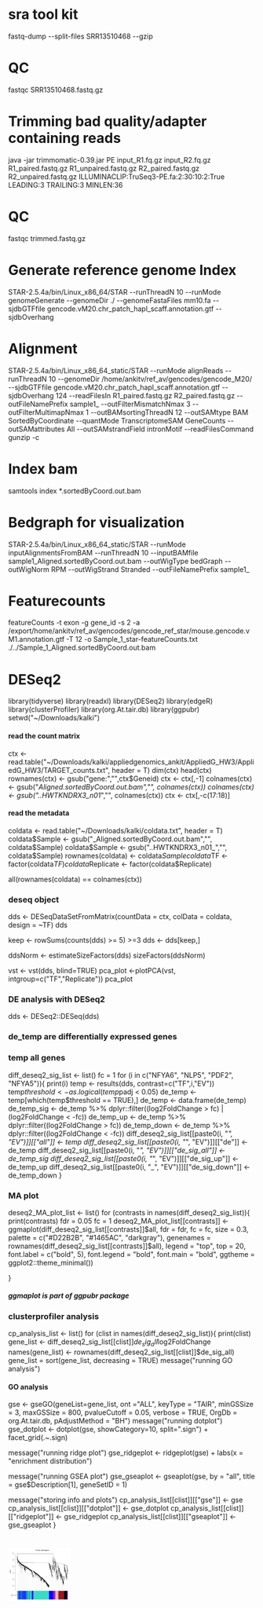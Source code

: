 # sra tool kit
fastq-dump --split-files SRR13510468 --gzip

# QC
fastqc SRR13510468.fastq.gz

# Trimming bad quality/adapter containing  reads
java -jar trimmomatic-0.39.jar PE input_R1.fq.gz input_R2.fq.gz R1_paired.fastq.gz  R1_unpaired.fastq.gz  R2_paired.fastq.gz  R2_unpaired.fastq.gz ILLUMINACLIP:TruSeq3-PE.fa:2:30:10:2:True LEADING:3 TRAILING:3 MINLEN:36

# QC
fastqc trimmed.fastq.gz

# Generate reference genome Index
STAR-2.5.4a/bin/Linux_x86_64/STAR --runThreadN 10 --runMode genomeGenerate --genomeDir ./ --genomeFastaFiles mm10.fa --sjdbGTFfile gencode.vM20.chr_patch_hapl_scaff.annotation.gtf --sjdbOverhang 

# Alignment
STAR-2.5.4a/bin/Linux_x86_64_static/STAR --runMode alignReads --runThreadN 10 --genomeDir /home/ankitv/ref_av/gencodes/gencode_M20/ --sjdbGTFfile gencode.vM20.chr_patch_hapl_scaff.annotation.gtf --sjdbOverhang 124 --readFilesIn R1_paired.fastq.gz R2_paired.fastq.gz --outFileNamePrefix sample1_ --outFilterMismatchNmax 3 --outFilterMultimapNmax 1 --outBAMsortingThreadN 12 --outSAMtype BAM SortedByCoordinate --quantMode TranscriptomeSAM GeneCounts --outSAMattributes All --outSAMstrandField intronMotif --readFilesCommand gunzip -c

# Index bam
samtools index *.sortedByCoord.out.bam

# Bedgraph for visualization
STAR-2.5.4a/bin/Linux_x86_64_static/STAR --runMode inputAlignmentsFromBAM --runThreadN 10 --inputBAMfile sample1_Aligned.sortedByCoord.out.bam --outWigType bedGraph --outWigNorm RPM --outWigStrand Stranded --outFileNamePrefix sample1_

# Featurecounts
featureCounts -t exon -g gene_id -s 2 -a /export/home/ankitv/ref_av/gencodes/gencode_ref_star/mouse.gencode.vM1.annotation.gtf -T 12 -o Sample_1_star-featureCounts.txt ./../Sample_1_Aligned.sortedByCoord.out.bam


# DESeq2
library(tidyverse)
library(readxl)
library(DESeq2)
library(edgeR)
library(clusterProfiler)
library(org.At.tair.db)
library(ggpubr)
setwd("~/Downloads/kalki")

#### read the count matrix
ctx <- read.table("~/Downloads/kalki/appliedgenomics_ankit/AppliedG_HW3/AppliedG_HW3/TARGET_counts.txt", header = T)
dim(ctx)
head(ctx)
rownames(ctx) <- gsub("gene:","",ctx$Geneid)
ctx <- ctx[,-1]
colnames(ctx) <- gsub("_Aligned.sortedByCoord.out.bam","", colnames(ctx))
colnames(ctx) <- gsub("..HWTKNDRX3_n01_","", colnames(ctx))
ctx <- ctx[,-c(17:18)]

#### read the metadata
coldata <- read.table("~/Downloads/kalki/coldata.txt", header = T)
coldata$Sample <- gsub("_Aligned.sortedByCoord.out.bam","", coldata$Sample)
coldata$Sample <- gsub("..HWTKNDRX3_n01_","", coldata$Sample)
rownames(coldata) <- coldata$Sample
coldata$TF <- factor(coldata$TF)
coldata$Replicate <- factor(coldata$Replicate)

all(rownames(coldata) == colnames(ctx))

### deseq object
dds <- DESeqDataSetFromMatrix(countData = ctx, colData = coldata, design = ~TF)
dds

keep <- rowSums(counts(dds) >= 5) >=3
dds <- dds[keep,]

ddsNorm <- estimateSizeFactors(dds)
sizeFactors(ddsNorm)

vst <- vst(dds, blind=TRUE)
pca_plot <-plotPCA(vst, intgroup=c("TF","Replicate"))
pca_plot
### DE analysis with DESeq2
dds <- DESeq2::DESeq(dds)


### de_temp are differentially expressed genes
### temp all genes 
diff_deseq2_sig_list <- list()
fc = 1
for (i in c("NFYA6", "NLP5", "PDF2", "NFYA5")){
  print(i)
  temp <- results(dds, contrast=c("TF",i,"EV"))
  temp$threshold <- as.logical(temp$padj < 0.05)
  de_temp <- temp[which(temp$threshold == TRUE),]
  de_temp <- data.frame(de_temp)
  de_temp_sig <- de_temp %>% dplyr::filter((log2FoldChange > fc) | (log2FoldChange < -fc))
  de_temp_up <- de_temp %>% dplyr::filter((log2FoldChange > fc))
  de_temp_down <- de_temp %>% dplyr::filter((log2FoldChange < -fc))
  diff_deseq2_sig_list[[paste0(i, "_", "EV")]][["all"]] <- temp
  diff_deseq2_sig_list[[paste0(i, "_", "EV")]][["de"]] <- de_temp
  diff_deseq2_sig_list[[paste0(i, "_", "EV")]][["de_sig_all"]] <- de_temp_sig
  diff_deseq2_sig_list[[paste0(i, "_", "EV")]][["de_sig_up"]] <- de_temp_up
  diff_deseq2_sig_list[[paste0(i, "_", "EV")]][["de_sig_down"]] <- de_temp_down
}


### MA plot
deseq2_MA_plot_list <- list()
for (contrasts in names(diff_deseq2_sig_list)){
  print(contrasts)
  fdr = 0.05
  fc = 1
  deseq2_MA_plot_list[[contrasts]] <- ggmaplot(diff_deseq2_sig_list[[contrasts]]$all, fdr = fdr, fc = fc, size = 0.3, palette = c("#D22B2B", "#1465AC", "darkgray"),
                                                 genenames = rownames(diff_deseq2_sig_list[[contrasts]]$all), legend = "top", top = 20, font.label = c("bold", 5),
                                                 font.legend = "bold", font.main = "bold", ggtheme = ggplot2::theme_minimal())
  
}

##### ggmaplot is part of ggpubr package

### clusterprofiler analysis
cp_analysis_list <- list()
for (clist in names(diff_deseq2_sig_list)){
  print(clist)
  gene_list <- diff_deseq2_sig_list[[clist]]$de_sig_all$log2FoldChange
  names(gene_list) <- rownames(diff_deseq2_sig_list[[clist]]$de_sig_all)
  gene_list = sort(gene_list, decreasing = TRUE)
  message("running GO analysis")
  #### GO analysis
  gse <- gseGO(geneList=gene_list, 
               ont ="ALL", 
               keyType = "TAIR", 
               minGSSize = 3, 
               maxGSSize = 800, 
               pvalueCutoff = 0.05, 
               verbose = TRUE, 
               OrgDb = org.At.tair.db, 
               pAdjustMethod = "BH")
  message("running dotplot")
  gse_dotplot <- dotplot(gse, showCategory=10, split=".sign") + facet_grid(.~.sign)
  
  message("running ridge plot")
  gse_ridgeplot <- ridgeplot(gse) + labs(x = "enrichment distribution")
  
  message("running GSEA plot")
  gse_gseaplot <- gseaplot(gse, by = "all", title = gse$Description[1], geneSetID = 1)
  
  message("storing info and plots")
  cp_analysis_list[[clist]][["gse"]] <- gse
  cp_analysis_list[[clist]][["dotplot"]] <- gse_dotplot
  cp_analysis_list[[clist]][["ridgeplot"]] <- gse_ridgeplot
  cp_analysis_list[[clist]][["gseaplot"]] <- gse_gseaplot
}

# 
<img src="https://github.com/ankitasks1/RNA-Seq-Analysis/blob/main/Rplot01.png" width="128"/>
